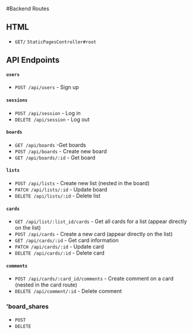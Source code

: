 #Backend Routes

## HTML
* `GET/` `StaticPagesController#root`

## API Endpoints

#### `users`
* `POST /api/users` - Sign up

#### `sessions`
* `POST /api/session` - Log in
* `DELETE /api/session` - Log out

#### `boards`
* `GET /api/boards` -Get boards
* `POST /api/boards` - Create new board
* `GET /api/boards/:id` - Get board


#### `lists`
* `POST /api/lists` - Create new list (nested in the board)
* `PATCH /api/lists/:id` - Update board
* `DELETE /api/lists/:id` - Delete list

#### `cards`
* `GET /api/list/:list_id/cards` - Get all cards for a list (appear directly on the list)
* `POST /api/cards` - Create a new card (appear directly on the list)
* `GET /api/cards/:id` - Get card information
* `PATCH /api/cards/:id` - Update card
* `DELETE /api/cards/:id` - Delete card

#### `comments`
* `POST /api/cards/:card_id/comments` - Create comment on a card (nested in the card route)
* `DELETE /api/comment/:id` - Delete comment

### 'board_shares
* `POST`
* `DELETE`